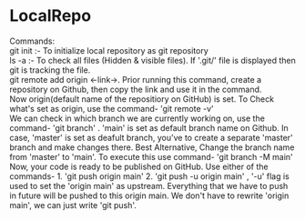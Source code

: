 # LocalRepo
Commands: 
<br>
git init :- To initialize local repository as git repository
<br>
ls -a :- To check all files (Hidden & visible files). If '.git/' file is displayed then git is tracking the file.
<br>
git remote add origin <-link->. Prior running this command, create a repository on Github, then copy the link and use it in the command.
<br>
Now origin(default name of the repositiory on GitHub) is set. To Check what's set as origin, use the command- 'git remote -v'
<br>
We can check in which branch we are currently working on, use the command- 'git branch' . 'main' is set as default branch name on Github. In case, 'master' is set as deafult branch, you've to create a separate 'master' branch and make changes there. Best Alternative, Change the branch name from 'master' to 'main'. To execute this use command- 'git branch -M main'
<br>
Now, your code is ready to be published on GitHub. Use either of the commands- 1. 'git push origin main' 2. 'git push -u origin main' , '-u' flag is used to set the 'origin main' as upstream. Everything that we have to push in future will be pushed to this origin main. We don't have to rewrite 'origin main', we can just write 'git push'.